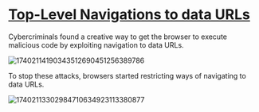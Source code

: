 # [Top-Level Navigations to data URLs](https://blog.mozilla.org/security/2017/11/27/blocking-top-level-navigations-data-urls-firefox-59/)

Cybercriminals found a creative way to get the browser to execute malicious code by exploiting navigation to data URLs.

![17402114190343512690451256389786](https://github.com/user-attachments/assets/bf439ea7-5705-46af-8aa0-b64804f2a625)

To stop these attacks, browsers started restricting ways of navigating to data URLs.

![17402113302984710634923113380877](https://github.com/user-attachments/assets/160dbe7d-2149-430b-9d95-e709cbbb0889)
